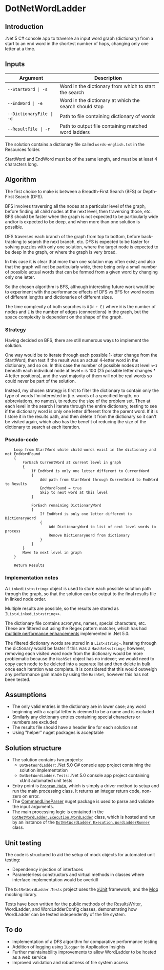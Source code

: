 # DotNetWordLadder

## Introduction

.Net 5 C# console app to traverse an input word graph (dictionary) from a start to an end word in the shortest number of hops, changing only one letter at a time.

## Inputs

Argument | Description
-------- | -----------
`--StartWord \| -s` | Word in the dictionary from which to start the search
`--EndWord \| -e` | Word in the dictionary at which the search should stop
`--DictionaryFile \| -d` | Path to file containing dictionary of words
`--ResultFile \| -r` | Path to output file containing matched word ladders

The solution contains a dictionary file called `words-english.txt` in the Resources folder.

StartWord and EndWord must be of the same length, and must be at least 4 characters long.

## Algorithm

The first choice to make is between a Breadth-First Search (BFS) or Depth-First Search (DFS). 

BFS involves traversing all the nodes at a particular level of the graph, before finding all child nodes at the next level, then traversing those, etc. BFS should be faster when the graph is not expected to be particularly wide and/or is expected to be deep, and when more than one solution is possible.

DFS traverses each branch of the graph from top to bottom, before back-tracking to search the next branch, etc. DFS is expected to be faster for solving puzzles with only one solution, where the target node is expected to be deep in the graph, or where the graph is very broad.

In this case it is clear that more than one solution may often exist; and also that the graph will not be particularly wide, there being only a small number of possible actual words that can be formed from a given word by changing only one letter. 

So the chosen algorithm is BFS, although interesting future work would be to experiment with the performance effects of DFS vs BFS for word nodes of different lengths and dictionaries of different sizes. 

The time complexity of both searches is `O(N + E)` where `N` is the number of nodes and `E` is the number of edges (connections) in the graph, but the space complexity is dependent on the shape of the graph.

### Strategy

Having decided on BFS, there are still numerous ways to implement the solution. 

One way would be to iterate through each possible 1-letter change from the StartWord, then test if the result was an actual 4-letter word in the dictionary, and so on. In this case the number of possible nodes at level `n+1` beneath each individual node at level `n` is 100 (25 possible letter changes * 4 letter positions), and the vast majority of them will not be real words so could never be part of the solution.

Instead, my chosen strategy is first to filter the dictionary to contain only the type of words I'm interested in (i.e. words of a specified length, no abbreviations, no names), to reduce the size of the problem set. Then at each level in the search I iterate through the entire dictionary, testing to see if the dictionary word is only one letter different from the parent word. If it is I store it in the results path, and then delete it from the dictionary so it can't be visited again, which also has the benefit of reducing the size of the dictionary to search at each iteration.

### Pseudo-code

```
    Loop from StartWord while child words exist in the dictionary and not EndWordFound
    {
        ForEach CurrentWord at current level in graph
        {
            If EndWord is only one letter different to CurrentWord
            {
                Add path from StartWord through CurrentWord to EndWord to Results
                EndWordFound = true
                Skip to next word at this level
            }

            ForEach remaining DictionaryWord 
            {
                If EndWord is only one letter different to DictionaryWord
                {
                    Add DictionaryWord to list of next level words to process
                    Remove DictionaryWord from dictionary
                }
            }
        }
        Move to next level in graph
    }
    
    Return Results
```

### Implementation notes

A `LinkedList<string>` object is used to store each possible solution path through the graph, so that the solution can be output to the final results file in linked node order.

Multiple results are possible, so the results are stored as `IList<LinkedList<string>>`.

The dictionary file contains acronyms, names, special characters, etc. These are filtered out using the Regex pattern matcher, which has had [multiple performance enhancements](https://devblogs.microsoft.com/dotnet/regex-performance-improvements-in-net-5/) implemented in .Net 5.0.

The filtered dictionary words are stored in a `List<string>`. Iterating through the dictionary would be faster if this was a `HashSet<string>`; however, removing each visited word node from the dictionary would be more problematic because the `HashSet` object has no indexer; we would need to copy each node to be deleted into a separate list and then delete in bulk once each iteration was complete. It is considered that this would outweigh any performance gain made by using the `HashSet`, however this has not been tested.

## Assumptions

* The only valid entries in the dictionary are in lower case; any word beginning with a capital letter is deemed to be a name and is excluded
* Similarly any dictionary entries containing special characters or numbers are excluded
* The results file should have a header line for each solution set
* Using "helper" nuget packages is acceptable

## Solution structure

* The solution contains two projects:
    - `DotNetWordLadder`: .Net 5.0 C# console app project containing the solution implementation
    - `DotNetWordLadder.Tests`: .Net 5.0 console app project containing xUnit automated unit tests
* Entry point is [`Program.Main`](./DotNetWordLadder/Program.cs), which is simply a driver method to setup and run the main processing class. It returns an integer return code, non-zero on error.
* The [CommandLineParser](https://github.com/commandlineparser/commandline) nuget package is used to parse and validate the input arguments.
* The main processing logic is contained in the [`DotNetWordLadder.Execution.WordLadder`](./DotNetWordLadder/Execution/WordLadder.cs) class, which is hosted and run by an instance of the [`DotNetWordLadder.Execution.WordLadderRunner`](./DotNetWordLadder/Execution/WordLadderRunner.cs) class.

## Unit testing

The code is structured to aid the setup of mock objects for automated unit testing:

* Dependency injection of interfaces 
* Parameterless constructors and virtual methods in classes where interface implementation would be overkill

The `DotNetWordLadder.Tests` project uses the [xUnit](https://xunit.net/) framework, and the [Moq](https://github.com/Moq/moq4/wiki/Quickstart) mocking library.

Tests have been written for the public methods of the ResultsWriter, WordLadder, and WordLadderConfig classes, demonstrating how WordLadder can be tested independently of the file system. 

## To do

* Implementation of a DFS algorithm for comparative performance testing
* Addition of logging using `ILogger` to Application Insights
* Further maintainability improvements to allow WordLadder to be hosted as a web service
* Improved validation and robustness of file system access
